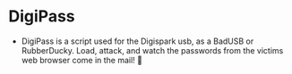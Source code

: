 # DigiPass
* DigiPass is a script used for the Digispark usb, as a BadUSB or RubberDucky. Load, attack, and watch the passwords from the victims web browser come in the mail! 😤
